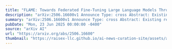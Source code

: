 ```yaml
---
title: "FLAME: Towards Federated Fine-Tuning Large Language Models Through Adaptive SMoE"
description: "arXiv:2506.16600v1 Announce Type: cross Abstract: Existing resource-adaptive LoRA federated fine-tuning methods enable clients to fine-tune models using compressed versions of global LoRA matrices, in order to accommodate various compute resources across clients. This compression requirement will lead to suboptimal performance due to information loss. To address this, we propose FLAME, a novel federated learning framework based on the Sparse Mixture-of-Experts (SMoE) architecture. Unlike prior approaches, FLAME retains full (uncompressed) global LoRA matrices and achieves client-side adaptability by varying the number of activated experts per client. However, incorporating SMoE into federated learning introduces unique challenges, specifically, the mismatch in output magnitude from partial expert activation and the imbalance in expert training quality across clients. FLAME tackles these challenges through a lightweight rescaling mechanism and an activation-aware aggregation scheme. Empirical results across diverse computational settings demonstrate that FLAME consistently outperforms existing methods, providing a robust and effective solution for resource-adaptive federated learning."
summary: "arXiv:2506.16600v1 Announce Type: cross Abstract: Existing resource-adaptive LoRA federated fine-tuning methods enable clients to fine-tune models using compressed versions of global LoRA matrices, in order to accommodate various compute resources across clients. This compression requirement will lead to suboptimal performance due to information loss. To address this, we propose FLAME, a novel federated learning framework based on the Sparse Mixture-of-Experts (SMoE) architecture. Unlike prior approaches, FLAME retains full (uncompressed) global LoRA matrices and achieves client-side adaptability by varying the number of activated experts per client. However, incorporating SMoE into federated learning introduces unique challenges, specifically, the mismatch in output magnitude from partial expert activation and the imbalance in expert training quality across clients. FLAME tackles these challenges through a lightweight rescaling mechanism and an activation-aware aggregation scheme. Empirical results across diverse computational settings demonstrate that FLAME consistently outperforms existing methods, providing a robust and effective solution for resource-adaptive federated learning."
pubDate: "Mon, 23 Jun 2025 00:00:00 -0400"
source: "arXiv AI"
url: "https://arxiv.org/abs/2506.16600"
thumbnail: "https://raisex-llc.github.io/ai-news-curation-site/assets/arxiv.png"
---
```


